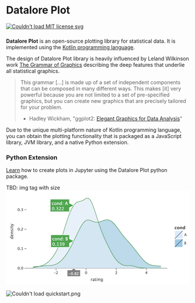 # Datalore Plot

<a href="https://opensource.org/licenses/MIT">
<img src="https://img.shields.io/badge/License-MIT-yellow.svg" alt="Couldn't load MIT license svg"/>
</a>

###
**Datalore Plot** is an open-source plotting library for statistical data. It is implemented using the [Kotlin programming language](https://kotlinlang.org/).

The design of Datalore Plot library is heavily influenced by Leland Wilkinson work [The Grammar of Graphics](https://www.goodreads.com/book/show/2549408.The_Grammar_of_Graphics) describing the deep features that underlie all statistical graphics.

> This grammar [...] is made up of a set of independent components that can be composed in many different ways. This makes [it] very powerful because you are not limited to a set of pre-specified graphics, but you can create new graphics that are precisely tailored for your problem.
> - Hadley Wickham, "ggplot2: [Elegant Graphics for Data Analysis](https://www.goodreads.com/book/show/6829192-ggplot2)"

Due to the unique multi-platform nature of Kotlin programming language, you can obtain the plotting functionality that is packaged as a JavaScript library, JVM library, and a native Python extension.

### Python Extension 

[Learn](README_PYTHON.md) how to create plots in Jupyter using the Datalore Plot python package.

TBD: img tag with size 
![](docs/examples/images/quickstart.png)
<p>
<img src="https://github.com/alshan/jupyter-examples/blob/master/images/quickstart.png" alt="Couldn't load quickstart.png" width="505" height="260"/>
</p>